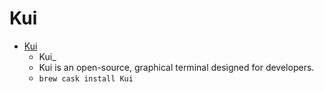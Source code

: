 # Kui
- [Kui](https://kui.tools/)
  -  Kui_
  - Kui is an open-source, graphical terminal designed for developers.
  - `brew cask install Kui`
